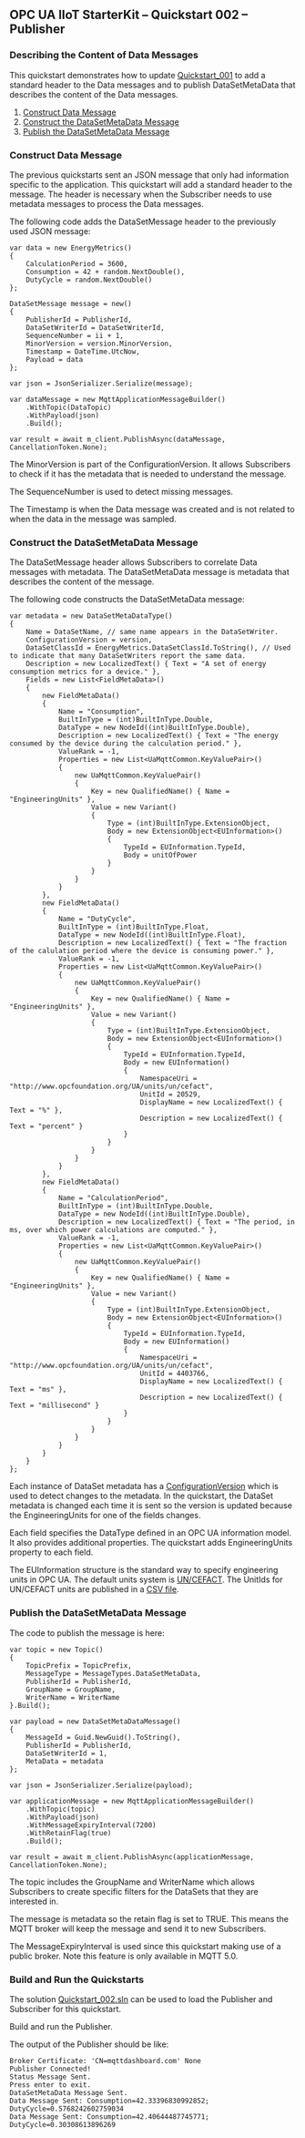 ﻿## OPC UA IIoT StarterKit – Quickstart 002 – Publisher
### Describing the Content of Data Messages
This quickstart demonstrates how to update [Quickstart_001](../../001/) to add a standard header to the Data messages and to publish DataSetMetaData that describes the content of the Data messages.

1. [Construct Data Message](#1)
3. [Construct the DataSetMetaData Message](#3)
4. [Publish the DataSetMetaData Message](#4)

### <a name='1'></a>Construct Data Message
The previous quickstarts sent an JSON message that only had information specific to the application. This quickstart will add a standard header to the message. The header is necessary when the Subscriber needs to use metadata messages to process the Data messages.

The following code adds the DataSetMessage header to the previously used JSON message:
```
var data = new EnergyMetrics()
{
    CalculationPeriod = 3600,
    Consumption = 42 + random.NextDouble(),
    DutyCycle = random.NextDouble()
};

DataSetMessage message = new()
{
    PublisherId = PublisherId,
    DataSetWriterId = DataSetWriterId,
    SequenceNumber = ii + 1,
    MinorVersion = version.MinorVersion,
    Timestamp = DateTime.UtcNow,
    Payload = data
};

var json = JsonSerializer.Serialize(message);

var dataMessage = new MqttApplicationMessageBuilder()
    .WithTopic(DataTopic)
    .WithPayload(json)
    .Build();

var result = await m_client.PublishAsync(dataMessage, CancellationToken.None);
```
The MinorVersion is part of the ConfigurationVersion. It allows Subscribers to check if it has the metadata that is needed to understand the message.

The SequenceNumber is used to detect missing messages. 

The Timestamp is when the Data message was created and is not related to when the data in the message was sampled.

### <a name='2'></a>Construct the DataSetMetaData Message
The DataSetMessage header allows Subscribers to correlate Data messages with metadata. The DataSetMetaData message is metadata that describes the content of the message. 

The following code constructs the DataSetMetaData message:
```
var metadata = new DataSetMetaDataType()
{
    Name = DataSetName, // same name appears in the DataSetWriter.
    ConfigurationVersion = version,
    DataSetClassId = EnergyMetrics.DataSetClassId.ToString(), // Used to indicate that many DataSetWriters report the same data.
    Description = new LocalizedText() { Text = "A set of energy consumption metrics for a device." },
    Fields = new List<FieldMetaData>()
    {
        new FieldMetaData()
        {
            Name = "Consumption",
            BuiltInType = (int)BuiltInType.Double,
            DataType = new NodeId((int)BuiltInType.Double),
            Description = new LocalizedText() { Text = "The energy consumed by the device during the calculation period." },
            ValueRank = -1,
            Properties = new List<UaMqttCommon.KeyValuePair>()
            {
                new UaMqttCommon.KeyValuePair()
                {
                    Key = new QualifiedName() { Name = "EngineeringUnits" },
                    Value = new Variant()
                    {
                        Type = (int)BuiltInType.ExtensionObject,
                        Body = new ExtensionObject<EUInformation>()
                        {
                            TypeId = EUInformation.TypeId,
                            Body = unitOfPower
                        }
                    }
                }
            }
        },
        new FieldMetaData()
        {
            Name = "DutyCycle",
            BuiltInType = (int)BuiltInType.Float,
            DataType = new NodeId((int)BuiltInType.Float),
            Description = new LocalizedText() { Text = "The fraction of the calulation period where the device is consuming power." },
            ValueRank = -1,
            Properties = new List<UaMqttCommon.KeyValuePair>()
            {
                new UaMqttCommon.KeyValuePair()
                {
                    Key = new QualifiedName() { Name = "EngineeringUnits" },
                    Value = new Variant()
                    {
                        Type = (int)BuiltInType.ExtensionObject,
                        Body = new ExtensionObject<EUInformation>()
                        {
                            TypeId = EUInformation.TypeId,
                            Body = new EUInformation()
                            {
                                NamespaceUri = "http://www.opcfoundation.org/UA/units/un/cefact",
                                UnitId = 20529,
                                DisplayName = new LocalizedText() { Text = "%" },
                                Description = new LocalizedText() { Text = "percent" }
                            }
                        }
                    }
                }
            }
        },
        new FieldMetaData()
        {
            Name = "CalculationPeriod",
            BuiltInType = (int)BuiltInType.Double,
            DataType = new NodeId((int)BuiltInType.Double),
            Description = new LocalizedText() { Text = "The period, in ms, over which power calculations are computed." },
            ValueRank = -1,
            Properties = new List<UaMqttCommon.KeyValuePair>()
            {
                new UaMqttCommon.KeyValuePair()
                {
                    Key = new QualifiedName() { Name = "EngineeringUnits" },
                    Value = new Variant()
                    {
                        Type = (int)BuiltInType.ExtensionObject,
                        Body = new ExtensionObject<EUInformation>()
                        {
                            TypeId = EUInformation.TypeId,
                            Body = new EUInformation()
                            {
                                NamespaceUri = "http://www.opcfoundation.org/UA/units/un/cefact",
                                UnitId = 4403766,
                                DisplayName = new LocalizedText() { Text = "ms" },
                                Description = new LocalizedText() { Text = "millisecond" }
                            }
                        }
                    }
                }
            }
        }
    }
};
```
Each instance of DataSet metadata has a [ConfigurationVersion](https://reference.opcfoundation.org/Core/Part14/v105/docs/6.2.3.2.6) which is used to detect changes to the metadata. In the quickstart, the DataSet metadata is changed each time it is sent so the version is updated because the EngineeringUnits for one of the fields changes.

Each field specifies the DataType defined in an OPC UA information model. It also provides additional properties. The quickstart adds EngineeringUnits property to each field. 

The EUInformation structure is the standard way to specify engineering units in OPC UA. The default units system is [UN/CEFACT](https://en.wikipedia.org/wiki/UN/CEFACT_Common_Codes). The UnitIds for UN/CEFACT units are published in a [CSV file](https://github.com/OPCFoundation/UA-Nodeset/blob/latest/Schema/UNECE_to_OPCUA.csv). 

### <a name='4'></a>Publish the DataSetMetaData Message
The code to publish the message is here:
```
var topic = new Topic()
{
    TopicPrefix = TopicPrefix,
    MessageType = MessageTypes.DataSetMetaData,
    PublisherId = PublisherId,
    GroupName = GroupName,
    WriterName = WriterName
}.Build();

var payload = new DataSetMetaDataMessage()
{
    MessageId = Guid.NewGuid().ToString(),
    PublisherId = PublisherId,
    DataSetWriterId = 1,
    MetaData = metadata
};

var json = JsonSerializer.Serialize(payload);

var applicationMessage = new MqttApplicationMessageBuilder()
    .WithTopic(topic)
    .WithPayload(json)
    .WithMessageExpiryInterval(7200)
    .WithRetainFlag(true)
    .Build();

var result = await m_client.PublishAsync(applicationMessage, CancellationToken.None);
```
The topic includes the GroupName and WriterName which allows Subscribers to create specific filters for the DataSets that they are interested in.

The message is metadata so the retain flag is set to TRUE. This means the MQTT broker will keep the message and send it to new Subscribers.

The MessageExpiryInterval is used since this quickstart making use of a public broker. Note this feature is only available in MQTT 5.0.

### <a name='5'></a>Build and Run the Quickstarts
The solution [Quickstart_002.sln](../Quickstart_002.sln) can be used to load the Publisher and Subscriber for this quickstart.

Build and run the Publisher.

The output of the Publisher should be like:
```
Broker Certificate: 'CN=mqttdashboard.com' None
Publisher Connected!
Status Message Sent.
Press enter to exit.
DataSetMetaData Message Sent.
Data Message Sent: Consumption=42.33396830992852; DutyCycle=0.5768242602759034
Data Message Sent: Consumption=42.40644487745771; DutyCycle=0.30308613896269
```
